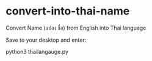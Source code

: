 # convert-into-thai-name
Convert Name (แปลง ชื่อ) from English into Thai language

Save to your desktop and enter:

python3 thailangauge.py
